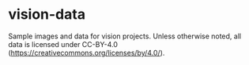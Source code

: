 # vision-data
Sample images and data for vision projects. Unless otherwise noted, all data is licensed under CC-BY-4.0 (https://creativecommons.org/licenses/by/4.0/).
